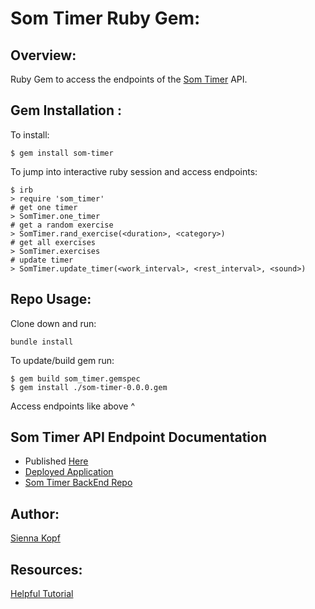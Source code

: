 # Som Timer Ruby Gem:

## Overview: 
Ruby Gem to access the endpoints of the [Som Timer](https://som-timer.herokuapp.com/) API. 

## Gem Installation : 
To install: 
```
$ gem install som-timer
```

To jump into interactive ruby session and access endpoints:
```
$ irb 
> require 'som_timer'
# get one timer 
> SomTimer.one_timer
# get a random exercise 
> SomTimer.rand_exercise(<duration>, <category>)
# get all exercises 
> SomTimer.exercises
# update timer
> SomTimer.update_timer(<work_interval>, <rest_interval>, <sound>)
```

## Repo Usage:
Clone down and run: 
```
bundle install 
```

To update/build gem run: 
```
$ gem build som_timer.gemspec
$ gem install ./som-timer-0.0.0.gem
```

Access endpoints like above ^ </br>

## Som Timer API Endpoint Documentation
- Published [Here](https://www.postman.com/collections/b46b141361f71503a2dc)
- [Deployed Application](https://som-timer-be.herokuapp.com/)
- [Som Timer BackEnd Repo](https://github.com/SOM-Timer/som_timer_be)

## Author:
[Sienna Kopf](https://github.com/sienna-kopf)

## Resources:
[Helpful Tutorial](https://guides.rubygems.org/make-your-own-gem/)
